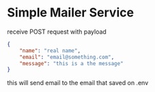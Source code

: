 # Simple Mailer Service

receive POST request with payload
```json
{
    "name": "real name",
    "email": "email@something.com",
    "message": "this is a the message"
}
```

this will send email to the email that saved on .env
